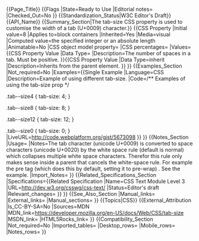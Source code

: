 {{Page_Title}}
{{Flags
|State=Ready to Use
|Editorial notes=
|Checked_Out=No
}}
{{Standardization_Status|W3C Editor's Draft}}
{{API_Name}}
{{Summary_Section|The tab-size CSS property is used to customise the width of a tab (U+0009) character.}}
{{CSS Property
|Initial value=8
|Applies to=block containers
|Inherited=Yes
|Media=visual
|Computed value=the specified integer or an absolute length
|Animatable=No
|CSS object model property=
|CSS percentages=
|Values={{CSS Property Value
|Data Type=<integer>
|Description=The number of spaces in a tab. Must be positive.
}}{{CSS Property Value
|Data Type=inherit
|Description=Inherits from the parent element.
}}
}}
{{Examples_Section
|Not_required=No
|Examples={{Single Example
|Language=CSS
|Description=Example of using different tab-size.
|Code=/**
Examples of using the tab-size prop
*/

.tab--size4 {
	tab-size: 4;
}

.tab--size8 {
	tab-size: 8;
}

.tab--size12 {
	tab-size: 12;
}

.tab--size0 {
	tab-size: 0;
}
|LiveURL=http://code.webplatform.org/gist/5673098
}}
}}
{{Notes_Section
|Usage=
|Notes=The tab character (unicode U+0009) is converted to space characters (unicode U+0020) by the white space rule (default is normal) which collapses multiple white space characters. Therefor this rule only makes sense inside a parent that cancels the white-space rule. For example the pre tag (which does this by default, setting it to pre-wrap) . See the example.
|Import_Notes=
}}
{{Related_Specifications_Section
|Specifications={{Related Specification
|Name=CSS Text Module Level 3
|URL=http://dev.w3.org/csswg/css-text/
|Status=Editor's draft
|Relevant_changes=
}}
}}
{{See_Also_Section
|Manual_links=
|External_links=
|Manual_sections=
}}
{{Topics|CSS}}
{{External_Attribution
|Is_CC-BY-SA=No
|Sources=MDN
|MDN_link=https://developer.mozilla.org/en-US/docs/Web/CSS/tab-size
|MSDN_link=
|HTML5Rocks_link=
}}
{{Compatibility_Section
|Not_required=No
|Imported_tables=
|Desktop_rows=
|Mobile_rows=
|Notes_rows=
}}